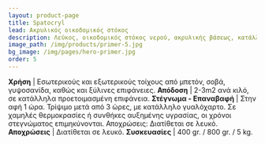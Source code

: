 ```yaml
---
layout: product-page
title: Spatocryl
lead: Ακρυλικός οικοδομικός στόκος
description: Λεύκος, οικοδομικός στόκος νερού, ακρυλικής βάσεως, κατάλληλος για το στοκάρισμα και σπατουλάρισμα τοίχων από μπετόν, σοβά, γυψοσανίδα, καθώς και ξύλινων επιφανειών. Είναι γεμιστικός, δουλεύεται μαλακά, στρώνει θαυμάσια και δεν επηρεάζεται από τα αλκάλια του τσιμέντου. Έχει εξαιρετικές αντοχές στην υγρασία, πολύ καλή πλαστικότητα και στεγνώνει γρήγορα, χωρίς να σκάει. Δεν κιτρινίζει με την πάροδο του χρόνου, τρίβεται εύκολα και δίνει μία λεία και ανθεκτική επιφάνεια, χωρίς ατέλειες. Είναι κατάλληλος για εξωτερική και εσωτερική χρήση.
image_path: /img/products/primer-5.jpg
bg_image: /img/pages/hero-primer.jpg
order: 5
---
```


**Χρήση** | Εσωτερικούς και εξωτερικούς τοίχους από μπετόν, σοβά, γυψοσανίδα, καθώς και ξύλινες επιφάνειες.
**Απόδοση** | 2-3m2 ανά κιλό, σε κατάλληλα προετοιμασμένη επιφάνεια.
**Στέγνωμα - Επαναβαφή** | Στην αφή 1 ώρα. Τρίψιμο μετά από 3 ώρες, με κατάλληλο γυαλόχαρτο. Σε χαμηλές θερμοκρασίες ή συνθήκες αυξημένης υγρασίας, οι χρόνοι στεγνώματος επιμηκύνονται. Αποχρώσεις: Διατίθεται σε λευκό.
**Αποχρώσεις** | Διατίθεται σε λευκό.
**Συσκευασίες** | 400 gr. / 800 gr. / 5 kg.